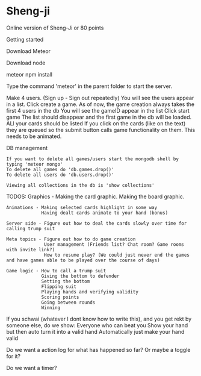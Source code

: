 # Sheng-ji
Online version of Sheng-Ji or 80 points

Getting started

Download Meteor

Download node

meteor npm install

Type the command 'meteor' in the parent folder to start the server.

Make 4 users. (Sign up - Sign out repeatedly)
You will see the users appear in a list.
Click create a game. As of now, the game creation always takes the first 4 users in the db
You will see the gameID appear in the list
Click start game
The list should disappear and the first game in the db will be loaded. ALl your cards should be listed
If you click on the cards (like on the text) they are queued so the submit button calls game functionality on them.
This needs to be animated.


DB management

	If you want to delete all games/users start the mongodb shell by typing 'meteor mongo'
	To delete all games do 'db.games.drop()'
	To delete all users do 'db.users.drop()'

	Viewing all collections in the db is 'show collections'


TODOS:
	Graphics - Making the card graphic.
			   Making the board graphic.

	Animations - Making selected cards highlight in some way
				 Having dealt cards animate to your hand (bonus)

	Server side - Figure out how to deal the cards slowly over time for calling trump suit

	Meta topics - Figure out how to do game creation
				  User management (Friends list? Chat room? Game rooms with invite link?)
				  How to resume play? (We could just never end the games and have games able to be played over the course of days)

	Game logic - How to call a trump suit
				 Giving the bottom to defender
				 Setting the bottom
				 Flipping suit
				 Playing hands and verifying validity
				 Scoring points
				 Going between rounds
				 Winning


If you schwai (whatever I dont know how to write this), and you get rekt by someone else, do we show:
	Everyone who can beat you
	Show your hand but then auto turn it into a valid hand
	Automatically just make your hand valid


Do we want a action log for what has happened so far?
Or maybe a toggle for it?

Do we want a timer?


